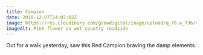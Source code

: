 ```yaml
---
title: Campion
date: 2018-12-07T14:07:02Z
image: https://res.cloudinary.com/growdigital/image/upload/q_70,w_736/v1544178466/campion-4ECC151F.jpg
imageAlt: Pink flower on wet country roadside
---
```


Out for a walk yesterday, saw this Red Campion braving the damp elements.
